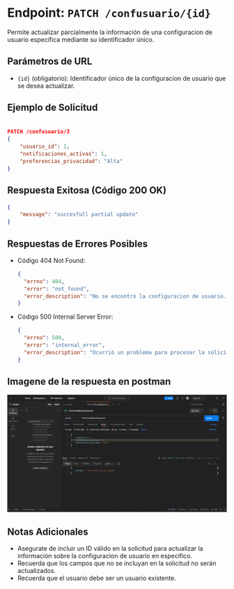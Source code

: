 <!-- Documentacion de un endpoint patch que actualiza parcialmente un registro en la coleccion de configuracion del usuario /confusuario{id} -->

# Endpoint: `PATCH /confusuario/{id}`

Permite actualizar parcialmente la información de una configuracion de usuario específica mediante su identificador único.

## Parámetros de URL

- `{id}` (obligatorio): Identificador único de la configuracion de usuario que se desea actualizar.

## Ejemplo de Solicitud

```json

PATCH /confusuario/3
{
    "usuario_id": 1,
    "notificaciones_activas": 1,
    "preferencias_privacidad": "Alta"
}
```

## Respuesta Exitosa (Código 200 OK)

```json
{
    "message": "succesfull partial update"
}
```

## Respuestas de Errores Posibles

- Código 404 Not Found:

  ```json
  {
    "errno": 404,
    "error": "not_found",
    "error_description": "No se encontró la configuracion de usuario."
  }
  ```

- Código 500 Internal Server Error:

  ```json
  {
    "errno": 500,
    "error": "internal_error",
    "error_description": "Ocurrió un problema para procesar la solicitud"
  }
  ```

## Imagene de la respuesta en postman

![imagen](./confUsuarioPATCH.png)

## Notas Adicionales

- Asegurate de incluir un ID válido en la solicitud para actualizar la información sobre la configuracion de usuario en específico.
- Recuerda que los campos que no se incluyan en la solicitud no serán actualizados.
- Recuerda que el usuario debe ser un usuario existente.

